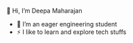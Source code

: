 👋 Hi, I’m Deepa Maharajan
- 🌱 I’m  an eager engineering student
- ⚡ I like to learn and explore tech stuffs
<!---
DeepaMaharajan/DeepaMaharajan is a ✨ special ✨ repository because its `README.md` (this file) appears on your GitHub profile.
You can click the Preview link to take a look at your changes.
--->

